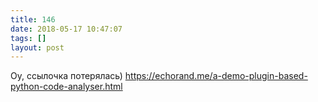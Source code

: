 ```yaml
---
title: 146
date: 2018-05-17 10:47:07
tags: []
layout: post
---
```


Оу, ссылочка потерялась)
<https://echorand.me/a-demo-plugin-based-python-code-analyser.html>
